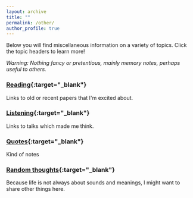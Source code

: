 ```yaml
---
layout: archive
title: ""
permalink: /other/
author_profile: true
---
```


Below you will find miscellaneous information on a variety of topics. Click the topic headers to learn more! 

*Warning: Nothing fancy or pretentious, mainly memory notes, perhaps useful to others.*

### [Reading](https://pauline-lm.github.io/reading/){:target="_blank"} 
Links to old or recent papers that I'm excited about.

### [Listening](https://pauline-lm.github.io/listening/){:target="_blank"} 
Links to talks which made me think.

<!---

### [Lessons learned](https://pauline-lm.github.io/lessons/){:target="_blank"} 
Lessons recently learned after too many trials/errors or googling hours.

### [Barbara Club](https://pauline-lm.github.io/barbara/){:target="_blank"} 
On a weekly basis, we (i.e., interested colleagues and students) read and discussed the work of Barbara Tillmann on musical structure. We will summarize here our thoughts on this fascinating work!

-->

### [Quotes](https://pauline-lm.github.io/quotes/){:target="_blank"} 
Kind of notes

### [Random thoughts](https://pauline-lm.github.io/random/){:target="_blank"} 
Because life is not always about sounds and meanings, I might want to share other things here.
